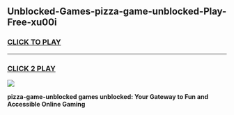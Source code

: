 
## Unblocked-Games-pizza-game-unblocked-Play-Free-xu00i
<h3>
<a href="https://premium76.site?title=pizza-game-unblocked&ref=17A">CLICK TO PLAY</a></h3>
<hr>

<h3>
<a href="https://premium76.site?title=pizza-game-unblocked&ref=17A">CLICK 2 PLAY</a>
  
</h3>

<a href="https://premium76.site?title=pizza-game-unblocked&ref=17A"><img src="https://clearcache.store/games.png"></a>


**pizza-game-unblocked games unblocked: Your Gateway to Fun and Accessible Online Gaming**
